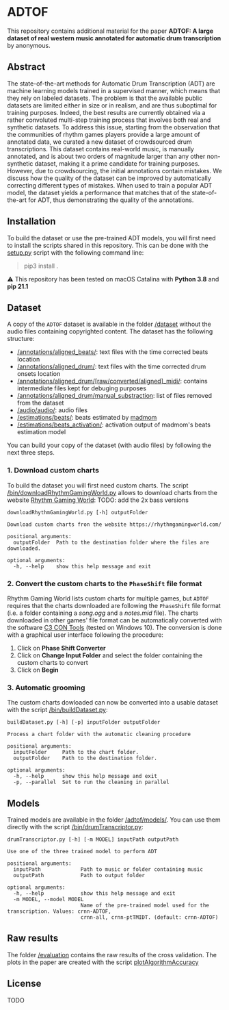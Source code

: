 # ADTOF
This repository contains additional material for the paper **ADTOF: A large dataset of real western music annotated for automatic drum transcription** by anonymous.

## Abstract
The state-of-the-art methods for Automatic Drum Transcription (ADT) are machine learning models trained in a supervised manner, which means that they rely on labeled datasets. The problem is that the available public datasets are limited either in size or in realism, and are thus suboptimal for training purposes. Indeed, the best results are currently obtained via a rather convoluted multi-step training process that involves both real and synthetic datasets. To address this issue, starting from the observation that the communities of rhythm games players provide a large amount of annotated data, we curated a new dataset of crowdsourced drum transcriptions. This dataset contains real-world music, is manually annotated, and is about two orders of magnitude larger than any other non-synthetic dataset, making it a prime candidate for training purposes. However, due to crowdsourcing, the initial annotations contain mistakes. We discuss how the quality of the dataset can be improved by automatically correcting different types of mistakes. When used to train a popular ADT model, the dataset yields a performance that matches that of the state-of-the-art for ADT, thus demonstrating the quality of the annotations.

## Installation
To build the dataset or use the pre-trained ADT models, you will first need to install the scripts shared in this repository. This can be done with the [setup.py](./setup.py) script with the following command line:
> pip3 install .

:warning: This repository has been tested on macOS Catalina with **Python 3.8** and **pip 21.1**


## Dataset
A copy of the `ADTOF` dataset is available in the folder [/dataset](/dataset) without the audio files containing copyrighted content. The dataset has the following structure:
- [/annotations/aligned_beats/](./dataset/annotations/aligned_beats/): text files with the time corrected beats location
- [/annotations/aligned_drum/](./dataset/annotations/aligned_drum/): text files with the time corrected drum onsets location
- [/annotations/aligned_drum/[raw/converted/aligned]_midi/](./dataset/annotations/): contains intermediate files kept for debuging purposes
- [/annotations/aligned_drum/manual_substraction](./dataset/annotations/manual_substraction): list of files removed from the dataset 
- [/audio/audio/](./dataset/audio/audio): audio files 
- [/estimations/beats/](./dataset/estimations/beats): beats estimated by [madmom](https://github.com/CPJKU/madmom)
- [/estimations/beats_activation/](./dataset/estimations/beats_activation): activation output of madmom's beats estimation model

You can build your copy of the dataset (with audio files) by following the next three steps.

### 1. Download custom charts
To build the dataset you will first need custom charts. The script [/bin/downloadRhythmGamingWorld.py](/bin/downloadRhythmGamingWorld.py) allows to download charts from the website [Rhythm Gaming World](https://rhythmgamingworld.com/):
TODO: add the 2x bass versions

    downloadRhythmGamingWorld.py [-h] outputFolder

    Download custom charts fron the website https://rhythmgamingworld.com/

    positional arguments:
      outputFolder  Path to the destination folder where the files are downloaded.

    optional arguments:
      -h, --help    show this help message and exit

### 2. Convert the custom charts to the `PhaseShift` file format
Rhythm Gaming World lists custom charts for multiple games, but `ADTOF` requires that the charts downloaded are following the `PhaseShift` file format (i.e. a folder containing a *song.ogg* and a *notes.mid* file). The charts downloaded in other games' file format can be automatically converted with the software [C3 CON Tools](https://rhythmgamingworld.com/forums/topic/c3-con-tools-v401-8142020-weve-only-just-begun/) (tested on Windows 10). The conversion is done with a graphical user interface following the procedure:
1. Click on **Phase Shift Converter**
2. Click on **Change Input Folder** and select the folder containing the custom charts to convert
3. Click on **Begin**

### 3. Automatic grooming
The custom charts dowloaded can now be converted into a usable dataset with the script [/bin/buildDataset.py](/bin/buildDataset.py):

    buildDataset.py [-h] [-p] inputFolder outputFolder

    Process a chart folder with the automatic cleaning procedure

    positional arguments:
      inputFolder     Path to the chart folder.
      outputFolder    Path to the destination folder.

    optional arguments:
      -h, --help      show this help message and exit
      -p, --parallel  Set to run the cleaning in parallel


## Models
Trained models are available in the folder [/adtof/models/](./adtof/models). You can use them directly with the script [/bin/drumTranscriptor.py](/bin/drumTranscriptor.py):

    drumTranscriptor.py [-h] [-m MODEL] inputPath outputPath

    Use one of the three trained model to perform ADT

    positional arguments:
      inputPath             Path to music or folder containing music
      outputPath            Path to output folder

    optional arguments:
      -h, --help            show this help message and exit
      -m MODEL, --model MODEL
                            Name of the pre-trained model used for the transcription. Values: crnn-ADTOF,
                            crnn-all, crnn-ptTMIDT. (default: crnn-ADTOF)

## Raw results
The folder [/evaluation](./evaluation) contains the raw results of the cross validation. The plots in the paper are created with the script [plotAlgorithmAccuracy](/bin/plotAlgorithmAccuracy.py)

## License
TODO